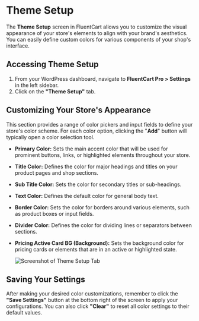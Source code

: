  # Theme Setup

The **Theme Setup** screen in FluentCart allows you to customize the visual appearance of your store's elements to align with your brand's aesthetics. You can easily define custom colors for various components of your shop's interface.

## Accessing Theme Setup

1.  From your WordPress dashboard, navigate to **FluentCart Pro > Settings** in the left sidebar.
2.  Click on the **"Theme Setup"** tab.

## Customizing Your Store's Appearance

This section provides a range of color pickers and input fields to define your store's color scheme. For each color option, clicking the "**Add**" button will typically open a color selection tool.

* **Primary Color:** Sets the main accent color that will be used for prominent buttons, links, or highlighted elements throughout your store.
* **Title Color:** Defines the color for major headings and titles on your product pages and shop sections.
* **Sub Title Color:** Sets the color for secondary titles or sub-headings.
* **Text Color:** Defines the default color for general body text.
* **Border Color:** Sets the color for borders around various elements, such as product boxes or input fields.
* **Divider Color:** Defines the color for dividing lines or separators between sections.
* **Pricing Active Card BG (Background):** Sets the background color for pricing cards or elements that are in an active or highlighted state.

    ![Screenshot of Theme Setup Tab](/images/settings-configuration/theme-setup/theme-setup-customization.png)

## Saving Your Settings

After making your desired color customizations, remember to click the **"Save Settings"** button at the bottom right of the screen to apply your configurations. You can also click **"Clear"** to reset all color settings to their default values.


